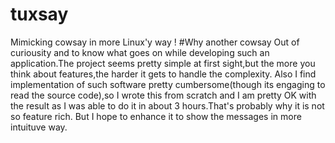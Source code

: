 # tuxsay
 Mimicking cowsay in more Linux'y way !
#Why another cowsay
 Out of curiousity and to know what goes on while developing such an application.The project seems pretty simple at first sight,but the more you think about features,the harder it gets to handle the complexity.
 Also I find implementation of such software pretty cumbersome(though its engaging to read the source code),so I wrote this from scratch and I am pretty OK with the result as I was able to do it in about 3 hours.That's probably why it is not so feature rich.
 But I hope to enhance it to show the messages in more intuituve way.
